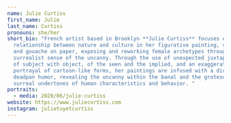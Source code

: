 ```yaml
---
name: Julie Curtiss
first_name: Julie
last_name: Curtiss
pronouns: she/her
short_bio: "French artist based in Brooklyn **Julie Curtiss** focuses on the
  relationship between nature and culture in her figurative painting, sculpture,
  and gouache on paper, exposing and reworking female archetypes through a
  surrealist sense of the uncanny. Through the use of unexpected juxtapositions,
  of subject with object, of the seen and the implied, and an exaggerated
  portrayal of cartoon-like forms, her paintings are infused with a direct and
  deadpan humor, revealing the uncanny within the banal and the grotesque and
  surreal undertones of human characteristics and behavior. "
portraits:
  - media: 2020/06/julie-curtiss
website: https://www.juliecurtiss.com
instagram: julietuyetcurtiss
---
```


